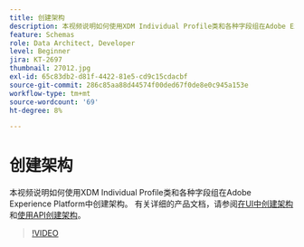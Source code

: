 ```yaml
---
title: 创建架构
description: 本视频说明如何使用XDM Individual Profile类和各种字段组在Adobe Experience Platform中创建架构。
feature: Schemas
role: Data Architect, Developer
level: Beginner
jira: KT-2697
thumbnail: 27012.jpg
exl-id: 65c83db2-d81f-4422-81e5-cd9c15cdacbf
source-git-commit: 286c85aa88d44574f00ded67f0de8e0c945a153e
workflow-type: tm+mt
source-wordcount: '69'
ht-degree: 8%

---
```


# 创建架构

本视频说明如何使用XDM Individual Profile类和各种字段组在Adobe Experience Platform中创建架构。 有关详细的产品文档，请参阅[在UI中创建架构](https://experienceleague.adobe.com/docs/experience-platform/xdm/tutorials/create-schema-ui.html?lang=zh-Hans)和[使用API创建架构](https://experienceleague.adobe.com/docs/experience-platform/xdm/tutorials/create-schema-api.html?lang=zh-Hans)。

>[!VIDEO](https://video.tv.adobe.com/v/27012?learn=on&enablevpops)